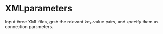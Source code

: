 XMLparameters
=============

Input three XML files, grab the relevant key-value pairs, and specify them as connection parameters.
